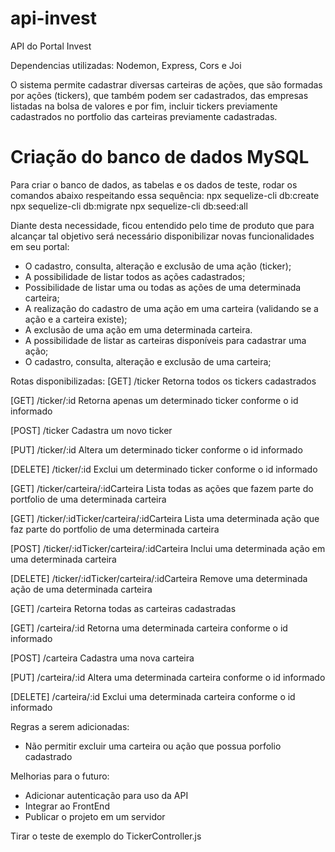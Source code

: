 # api-invest
API do Portal Invest

Dependencias utilizadas:
Nodemon, Express, Cors e Joi

O sistema permite cadastrar diversas carteiras de ações, que são formadas por ações (tickers), que também podem ser cadastrados, das empresas listadas na bolsa de valores e por fim, incluir tickers previamente cadastrados no portfolio das carteiras previamente cadastradas.

# Criação do banco de dados MySQL
Para criar o banco de dados, as tabelas e os dados de teste, rodar os comandos abaixo respeitando essa sequência:
npx sequelize-cli db:create
npx sequelize-cli db:migrate
npx sequelize-cli db:seed:all

Diante desta necessidade, ficou entendido pelo time de produto que para alcançar tal objetivo será necessário disponibilizar novas funcionalidades em seu portal:
- O cadastro, consulta, alteração e exclusão de uma ação (ticker);
- A possibilidade de listar todos as ações cadastrados;
- Possibilidade de listar uma ou todas as ações de uma determinada carteira;
- A realização do cadastro de uma ação em uma carteira (validando se a ação e a carteira existe);
- A exclusão de uma ação em uma determinada carteira.
- A possibilidade de listar as carteiras disponíveis para cadastrar uma ação;
- O cadastro, consulta, alteração e exclusão de uma carteira;

Rotas disponibilizadas:
[GET] /ticker 
Retorna todos os tickers cadastrados

[GET] /ticker/:id
Retorna apenas um determinado ticker conforme o id informado

[POST] /ticker
Cadastra um novo ticker

[PUT] /ticker/:id
Altera um determinado ticker conforme o id informado

[DELETE] /ticker/:id
Exclui um determinado ticker conforme o id informado

[GET] /ticker/carteira/:idCarteira
Lista todas as ações que fazem parte do portfolio de uma determinada carteira

[GET] /ticker/:idTicker/carteira/:idCarteira
Lista uma determinada ação que faz parte do portfolio de uma determinada carteira

[POST] /ticker/:idTicker/carteira/:idCarteira
Inclui uma determinada ação em uma determinada carteira

[DELETE] /ticker/:idTicker/carteira/:idCarteira
Remove uma determinada ação de uma determinada carteira

[GET] /carteira 
Retorna todas as carteiras cadastradas

[GET] /carteira/:id
Retorna uma determinada carteira conforme o id informado

[POST] /carteira
Cadastra uma nova carteira

[PUT] /carteira/:id
Altera uma determinada carteira conforme o id informado

[DELETE] /carteira/:id
Exclui uma determinada carteira conforme o id informado

Regras a serem adicionadas:
- Não permitir excluir uma carteira ou ação que possua porfolio cadastrado

Melhorias para o futuro:
- Adicionar autenticação para uso da API
- Integrar ao FrontEnd
- Publicar o projeto em um servidor

Tirar o teste de exemplo do TickerController.js